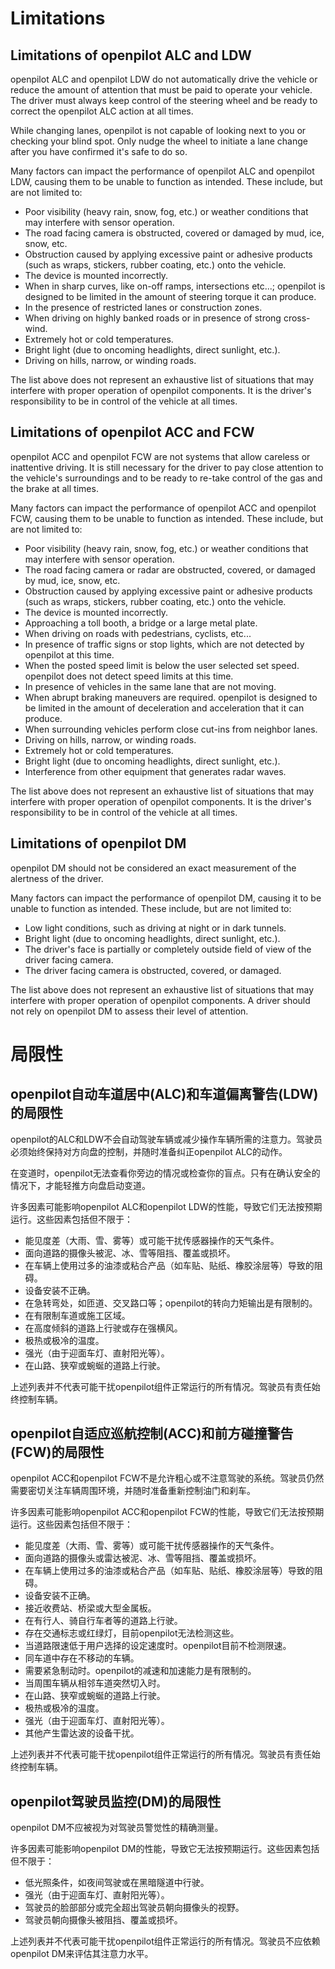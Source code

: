 # Limitations
## Limitations of openpilot ALC and LDW

openpilot ALC and openpilot LDW do not automatically drive the vehicle or reduce the amount of attention that must be paid to operate your vehicle. The driver must always keep control of the steering wheel and be ready to correct the openpilot ALC action at all times.

While changing lanes, openpilot is not capable of looking next to you or checking your blind spot. Only nudge the wheel to initiate a lane change after you have confirmed it's safe to do so.

Many factors can impact the performance of openpilot ALC and openpilot LDW, causing them to be unable to function as intended. These include, but are not limited to:

* Poor visibility (heavy rain, snow, fog, etc.) or weather conditions that may interfere with sensor operation.
* The road facing camera is obstructed, covered or damaged by mud, ice, snow, etc.
* Obstruction caused by applying excessive paint or adhesive products (such as wraps, stickers, rubber coating, etc.) onto the vehicle.
* The device is mounted incorrectly.
* When in sharp curves, like on-off ramps, intersections etc...; openpilot is designed to be limited in the amount of steering torque it can produce.
* In the presence of restricted lanes or construction zones.
* When driving on highly banked roads or in presence of strong cross-wind.
* Extremely hot or cold temperatures.
* Bright light (due to oncoming headlights, direct sunlight, etc.).
* Driving on hills, narrow, or winding roads.

The list above does not represent an exhaustive list of situations that may interfere with proper operation of openpilot components. It is the driver's responsibility to be in control of the vehicle at all times.

## Limitations of openpilot ACC and FCW

openpilot ACC and openpilot FCW are not systems that allow careless or inattentive driving. It is still necessary for the driver to pay close attention to the vehicle's surroundings and to be ready to re-take control of the gas and the brake at all times.

Many factors can impact the performance of openpilot ACC and openpilot FCW, causing them to be unable to function as intended. These include, but are not limited to:

* Poor visibility (heavy rain, snow, fog, etc.) or weather conditions that may interfere with sensor operation.
* The road facing camera or radar are obstructed, covered, or damaged by mud, ice, snow, etc.
* Obstruction caused by applying excessive paint or adhesive products (such as wraps, stickers, rubber coating, etc.) onto the vehicle.
* The device is mounted incorrectly.
* Approaching a toll booth, a bridge or a large metal plate.
* When driving on roads with pedestrians, cyclists, etc...
* In presence of traffic signs or stop lights, which are not detected by openpilot at this time.
* When the posted speed limit is below the user selected set speed. openpilot does not detect speed limits at this time.
* In presence of vehicles in the same lane that are not moving.
* When abrupt braking maneuvers are required. openpilot is designed to be limited in the amount of deceleration and acceleration that it can produce.
* When surrounding vehicles perform close cut-ins from neighbor lanes.
* Driving on hills, narrow, or winding roads.
* Extremely hot or cold temperatures.
* Bright light (due to oncoming headlights, direct sunlight, etc.).
* Interference from other equipment that generates radar waves.

The list above does not represent an exhaustive list of situations that may interfere with proper operation of openpilot components. It is the driver's responsibility to be in control of the vehicle at all times.

## Limitations of openpilot DM

openpilot DM should not be considered an exact measurement of the alertness of the driver.

Many factors can impact the performance of openpilot DM, causing it to be unable to function as intended. These include, but are not limited to:

* Low light conditions, such as driving at night or in dark tunnels.
* Bright light (due to oncoming headlights, direct sunlight, etc.).
* The driver's face is partially or completely outside field of view of the driver facing camera.
* The driver facing camera is obstructed, covered, or damaged.

The list above does not represent an exhaustive list of situations that may interfere with proper operation of openpilot components. A driver should not rely on openpilot DM to assess their level of attention.

# 局限性
## openpilot自动车道居中(ALC)和车道偏离警告(LDW)的局限性

openpilot的ALC和LDW不会自动驾驶车辆或减少操作车辆所需的注意力。驾驶员必须始终保持对方向盘的控制，并随时准备纠正openpilot ALC的动作。

在变道时，openpilot无法查看你旁边的情况或检查你的盲点。只有在确认安全的情况下，才能轻推方向盘启动变道。

许多因素可能影响openpilot ALC和openpilot LDW的性能，导致它们无法按预期运行。这些因素包括但不限于：

* 能见度差（大雨、雪、雾等）或可能干扰传感器操作的天气条件。
* 面向道路的摄像头被泥、冰、雪等阻挡、覆盖或损坏。
* 在车辆上使用过多的油漆或粘合产品（如车贴、贴纸、橡胶涂层等）导致的阻碍。
* 设备安装不正确。
* 在急转弯处，如匝道、交叉路口等；openpilot的转向力矩输出是有限制的。
* 在有限制车道或施工区域。
* 在高度倾斜的道路上行驶或存在强横风。
* 极热或极冷的温度。
* 强光（由于迎面车灯、直射阳光等）。
* 在山路、狭窄或蜿蜒的道路上行驶。

上述列表并不代表可能干扰openpilot组件正常运行的所有情况。驾驶员有责任始终控制车辆。

## openpilot自适应巡航控制(ACC)和前方碰撞警告(FCW)的局限性

openpilot ACC和openpilot FCW不是允许粗心或不注意驾驶的系统。驾驶员仍然需要密切关注车辆周围环境，并随时准备重新控制油门和刹车。

许多因素可能影响openpilot ACC和openpilot FCW的性能，导致它们无法按预期运行。这些因素包括但不限于：

* 能见度差（大雨、雪、雾等）或可能干扰传感器操作的天气条件。
* 面向道路的摄像头或雷达被泥、冰、雪等阻挡、覆盖或损坏。
* 在车辆上使用过多的油漆或粘合产品（如车贴、贴纸、橡胶涂层等）导致的阻碍。
* 设备安装不正确。
* 接近收费站、桥梁或大型金属板。
* 在有行人、骑自行车者等的道路上行驶。
* 存在交通标志或红绿灯，目前openpilot无法检测这些。
* 当道路限速低于用户选择的设定速度时。openpilot目前不检测限速。
* 同车道中存在不移动的车辆。
* 需要紧急制动时。openpilot的减速和加速能力是有限制的。
* 当周围车辆从相邻车道突然切入时。
* 在山路、狭窄或蜿蜒的道路上行驶。
* 极热或极冷的温度。
* 强光（由于迎面车灯、直射阳光等）。
* 其他产生雷达波的设备干扰。

上述列表并不代表可能干扰openpilot组件正常运行的所有情况。驾驶员有责任始终控制车辆。

## openpilot驾驶员监控(DM)的局限性

openpilot DM不应被视为对驾驶员警觉性的精确测量。

许多因素可能影响openpilot DM的性能，导致它无法按预期运行。这些因素包括但不限于：

* 低光照条件，如夜间驾驶或在黑暗隧道中行驶。
* 强光（由于迎面车灯、直射阳光等）。
* 驾驶员的脸部部分或完全超出驾驶员朝向摄像头的视野。
* 驾驶员朝向摄像头被阻挡、覆盖或损坏。

上述列表并不代表可能干扰openpilot组件正常运行的所有情况。驾驶员不应依赖openpilot DM来评估其注意力水平。
